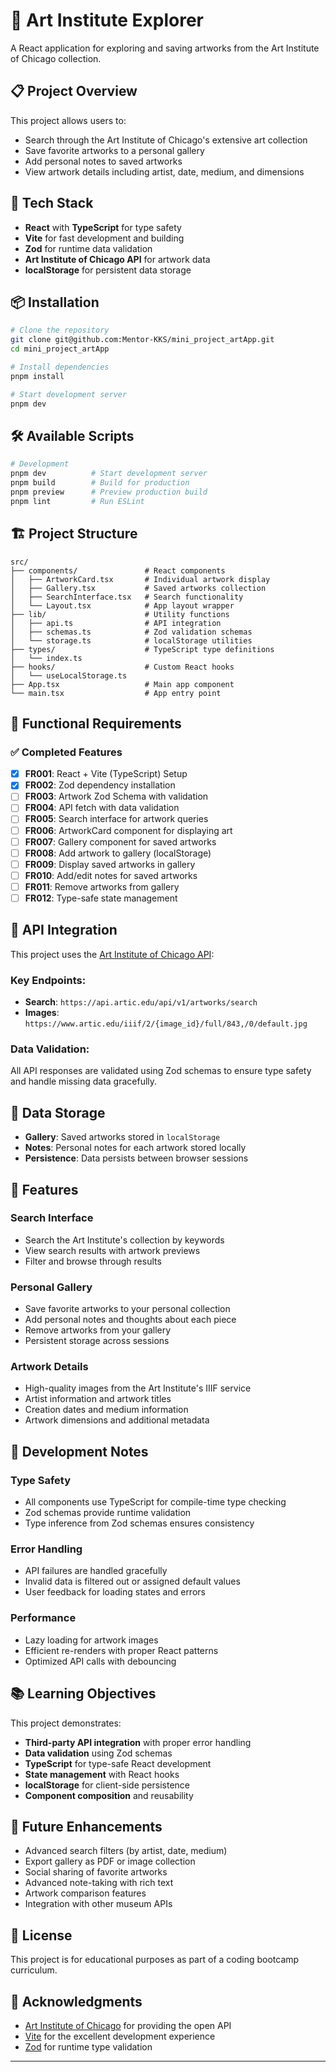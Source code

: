 # 🎨 Art Institute Explorer

A React application for exploring and saving artworks from the Art Institute of Chicago collection.

## 📋 Project Overview

This project allows users to:

- Search through the Art Institute of Chicago's extensive art collection
- Save favorite artworks to a personal gallery
- Add personal notes to saved artworks
- View artwork details including artist, date, medium, and dimensions

## 🚀 Tech Stack

- **React** with **TypeScript** for type safety
- **Vite** for fast development and building
- **Zod** for runtime data validation
- **Art Institute of Chicago API** for artwork data
- **localStorage** for persistent data storage

## 📦 Installation

```bash
# Clone the repository
git clone git@github.com:Mentor-KKS/mini_project_artApp.git
cd mini_project_artApp

# Install dependencies
pnpm install

# Start development server
pnpm dev
```

## 🛠️ Available Scripts

```bash
# Development
pnpm dev          # Start development server
pnpm build        # Build for production
pnpm preview      # Preview production build
pnpm lint         # Run ESLint
```

## 🏗️ Project Structure

```
src/
├── components/               # React components
│   ├── ArtworkCard.tsx       # Individual artwork display
│   ├── Gallery.tsx           # Saved artworks collection
│   ├── SearchInterface.tsx   # Search functionality
│   └── Layout.tsx            # App layout wrapper
├── lib/                      # Utility functions
│   ├── api.ts                # API integration
│   ├── schemas.ts            # Zod validation schemas
│   └── storage.ts            # localStorage utilities
├── types/                    # TypeScript type definitions
│   └── index.ts
├── hooks/                    # Custom React hooks
│   └── useLocalStorage.ts
├── App.tsx                   # Main app component
└── main.tsx                  # App entry point
```

## 🎯 Functional Requirements

### ✅ Completed Features

- [x] **FR001**: React + Vite (TypeScript) Setup
- [x] **FR002**: Zod dependency installation
- [ ] **FR003**: Artwork Zod Schema with validation
- [ ] **FR004**: API fetch with data validation
- [ ] **FR005**: Search interface for artwork queries
- [ ] **FR006**: ArtworkCard component for displaying art
- [ ] **FR007**: Gallery component for saved artworks
- [ ] **FR008**: Add artwork to gallery (localStorage)
- [ ] **FR009**: Display saved artworks in gallery
- [ ] **FR010**: Add/edit notes for saved artworks
- [ ] **FR011**: Remove artworks from gallery
- [ ] **FR012**: Type-safe state management

## 🔌 API Integration

This project uses the [Art Institute of Chicago API](https://api.artic.edu/docs/):

### Key Endpoints:

- **Search**: `https://api.artic.edu/api/v1/artworks/search`
- **Images**: `https://www.artic.edu/iiif/2/{image_id}/full/843,/0/default.jpg`

### Data Validation:

All API responses are validated using Zod schemas to ensure type safety and handle missing data gracefully.

## 💾 Data Storage

- **Gallery**: Saved artworks stored in `localStorage`
- **Notes**: Personal notes for each artwork stored locally
- **Persistence**: Data persists between browser sessions

## 🎨 Features

### Search Interface

- Search the Art Institute's collection by keywords
- View search results with artwork previews
- Filter and browse through results

### Personal Gallery

- Save favorite artworks to your personal collection
- Add personal notes and thoughts about each piece
- Remove artworks from your gallery
- Persistent storage across sessions

### Artwork Details

- High-quality images from the Art Institute's IIIF service
- Artist information and artwork titles
- Creation dates and medium information
- Artwork dimensions and additional metadata

## 🔧 Development Notes

### Type Safety

- All components use TypeScript for compile-time type checking
- Zod schemas provide runtime validation
- Type inference from Zod schemas ensures consistency

### Error Handling

- API failures are handled gracefully
- Invalid data is filtered out or assigned default values
- User feedback for loading states and errors

### Performance

- Lazy loading for artwork images
- Efficient re-renders with proper React patterns
- Optimized API calls with debouncing

## 📚 Learning Objectives

This project demonstrates:

- **Third-party API integration** with proper error handling
- **Data validation** using Zod schemas
- **TypeScript** for type-safe React development
- **State management** with React hooks
- **localStorage** for client-side persistence
- **Component composition** and reusability

## 🌟 Future Enhancements

- Advanced search filters (by artist, date, medium)
- Export gallery as PDF or image collection
- Social sharing of favorite artworks
- Advanced note-taking with rich text
- Artwork comparison features
- Integration with other museum APIs

## 📄 License

This project is for educational purposes as part of a coding bootcamp curriculum.

## 🙏 Acknowledgments

- [Art Institute of Chicago](https://www.artic.edu/) for providing the open API
- [Vite](https://vitejs.dev/) for the excellent development experience
- [Zod](https://zod.dev/) for runtime type validation

---
